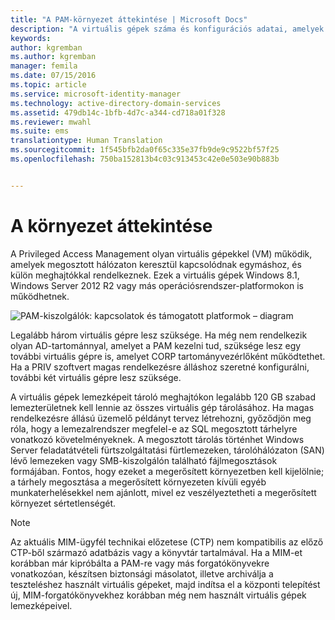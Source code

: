 ```yaml
---
title: "A PAM-környezet áttekintése | Microsoft Docs"
description: "A virtuális gépek száma és konfigurációs adatai, amelyek a Privileged Access Management sikeres üzembe helyezéséhez szükségesek"
keywords: 
author: kgremban
ms.author: kgremban
manager: femila
ms.date: 07/15/2016
ms.topic: article
ms.service: microsoft-identity-manager
ms.technology: active-directory-domain-services
ms.assetid: 479db14c-1bfb-4d7c-a344-cd718a01f328
ms.reviewer: mwahl
ms.suite: ems
translationtype: Human Translation
ms.sourcegitcommit: 1f545bfb2da0f65c335e37fb9de9c9522bf57f25
ms.openlocfilehash: 750ba152813b4c03c913453c42e0e503e90b883b


---
```


# <a name="environment-overview"></a>A környezet áttekintése

A Privileged Access Management olyan virtuális gépekkel (VM) működik, amelyek megosztott hálózaton keresztül kapcsolódnak egymáshoz, és külön meghajtókkal rendelkeznek. Ezek a virtuális gépek Windows 8.1, Windows Server 2012 R2 vagy más operációsrendszer-platformokon is működhetnek.

![PAM-kiszolgálók: kapcsolatok és támogatott platformok – diagram](media/pam-test-lab-architecture.png)

Legalább három virtuális gépre lesz szüksége.  Ha még nem rendelkezik olyan AD-tartománnyal, amelyet a PAM kezelni tud, szüksége lesz egy további virtuális gépre is, amelyet CORP tartományvezérlőként működtethet.  Ha a PRIV szoftvert magas rendelkezésre álláshoz szeretné konfigurálni, további két virtuális gépre lesz szüksége.

A virtuális gépek lemezképeit tároló meghajtókon legalább 120 GB szabad lemezterületnek kell lennie az összes virtuális gép tárolásához.  Ha magas rendelkezésre állású üzemelő példányt tervez létrehozni, győződjön meg róla, hogy a lemezalrendszer megfelel-e az SQL megosztott tárhelyre vonatkozó követelményeknek.  A megosztott tárolás történhet Windows Server feladatátvételi fürtszolgáltatási fürtlemezeken, tárolóhálózaton (SAN) lévő lemezeken vagy SMB-kiszolgálón található fájlmegosztások formájában. Fontos, hogy ezeket a megerősített környezetben kell kijelölnie; a tárhely megosztása a megerősített környezeten kívüli egyéb munkaterhelésekkel nem ajánlott, mivel ez veszélyeztetheti a megerősített környezet sértetlenségét.

> [!NOTE]
> Az aktuális MIM-ügyfél technikai előzetese (CTP) nem kompatibilis az előző CTP-ből származó adatbázis vagy a könyvtár tartalmával. Ha a MIM-et korábban már kipróbálta a PAM-re vagy más forgatókönyvekre vonatkozóan, készítsen biztonsági másolatot, illetve archiválja a teszteléshez használt virtuális gépeket, majd indítsa el a központi telepítést új, MIM-forgatókönyvekhez korábban még nem használt virtuális gépek lemezképeivel.



<!--HONumber=Nov16_HO2-->


